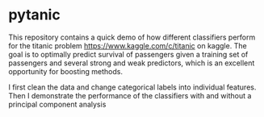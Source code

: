 # pytanic

This repository contains a quick demo of how different classifiers perform for the titanic problem https://www.kaggle.com/c/titanic on kaggle. 
The goal is to optimally predict survival of passengers given a training set of passengers and several strong and weak predictors, which is an excellent opportunity for boosting methods.

I first clean the data and change categorical labels into individual features. Then I demonstrate the performance of the classifiers with and without a principal component analysis 
